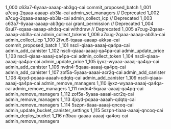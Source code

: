 1_000 c63a7-6yaaa-aaaap-ab3gq-cai commit_proposed_batch
1_001 a7cug-2qaaa-aaaap-ab3la-cai admin_set_managers // Deprecated
1_002 a7cug-2qaaa-aaaap-ab3la-cai admin_collect_icp // Deprecated
1_003 c63a7-6yaaa-aaaap-ab3gq-cai grant_permission // Deprecated
1_004 6sul7-xqaaa-aaaap-ahdsq-cai withdraw // Deprecated
1_005 a7cug-2qaaa-aaaap-ab3la-cai admin_collect_tokens
1_006 a7cug-2qaaa-aaaap-ab3la-cai admin_collect_icp
1_100 2fvu6-tqaaa-aaaap-akksa-cai commit_proposed_batch
1_101 nscli-qiaaa-aaaaj-qa4pa-cai admin_add_canister
1_102 nscli-qiaaa-aaaaj-qa4pa-cai admin_update_price
1_103 nscli-qiaaa-aaaaj-qa4pa-cai admin_collect_token
1_104 nscli-qiaaa-aaaaj-qa4pa-cai admin_update_price
1_105 ijyxz-wyaaa-aaaaj-qa4qa-cai admin_add_canister
1_106 nvdn4-5qaaa-aaaaj-qa4pq-cai admin_add_canister
1_107 zof5a-5yaaa-aaaai-acr2q-cai admin_add_canister
1_108 4jxyd-pqaaa-aaaah-qdqtq-cai admin_add_canister
1_109 nscli-qiaaa-aaaaj-qa4pa-cai admin_remove_managers
1_110 ijyxz-wyaaa-aaaaj-qa4qa-cai admin_remove_managers
1_111 nvdn4-5qaaa-aaaaj-qa4pq-cai admin_remove_managers
1_112 zof5a-5yaaa-aaaai-acr2q-cai admin_remove_managers
1_113 4jxyd-pqaaa-aaaah-qdqtq-cai admin_remove_managers
1_114 5szpn-tiaaa-aaaaj-qncoq-cai admin_update_bucket_canister_settings
1_115 5szpn-tiaaa-aaaaj-qncoq-cai admin_deploy_bucket
1_116 n3bau-gaaaa-aaaaj-qa4oq-cai admin_remove_managers